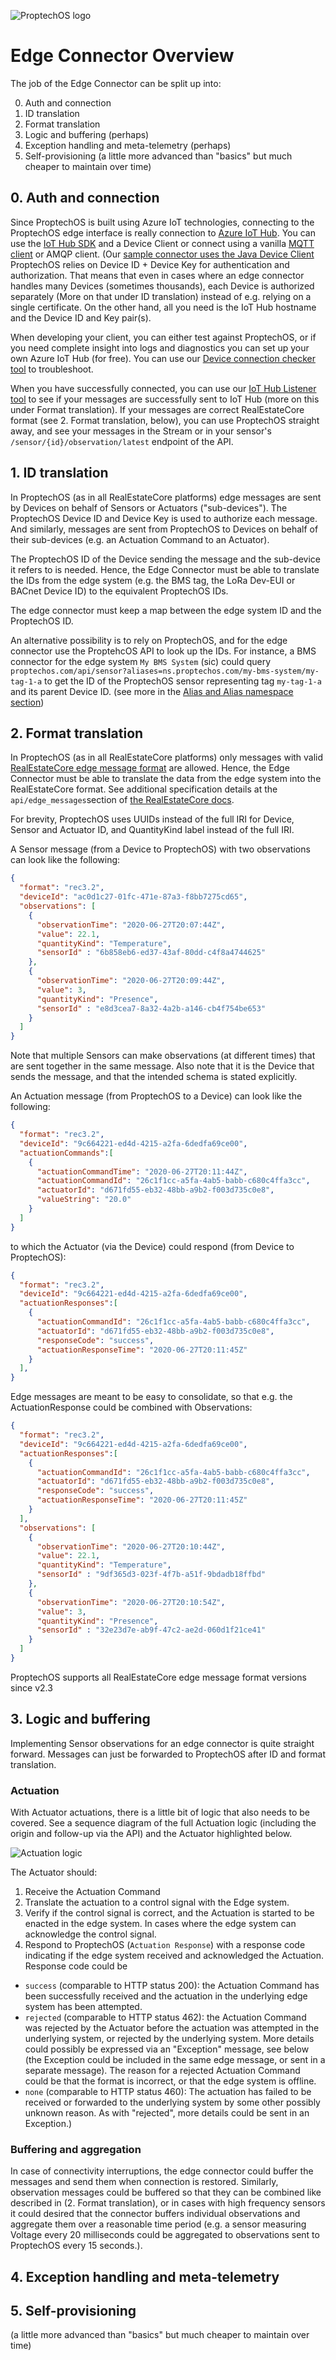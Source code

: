 ![ProptechOS logo](../../images/ProptechOS-logotype-ex.png)

# Edge Connector Overview
The job of the Edge Connector can be split up into:

0. Auth and connection
1. ID translation
2. Format translation
3. Logic and buffering (perhaps)
4. Exception handling and meta-telemetry (perhaps)
5. Self-provisioning (a little more advanced than "basics" but much cheaper to maintain over time)

## 0. Auth and connection
Since ProptechOS is built using Azure IoT technologies, connecting to the ProptechOS edge interface is really connection to [Azure IoT Hub](https://docs.microsoft.com/en-us/azure/iot-hub/). You can use the [IoT Hub SDK](https://github.com/Azure/azure-iot-sdks) and a Device Client or connect using a vanilla [MQTT client](https://mqtt.org/software/) or AMQP client. (Our [sample connector uses the Java Device Client](../examples)
ProptechOS relies on Device ID + Device Key for authentication and authorization. That means that even in cases where an edge connector handles many Devices (sometimes thousands), each Device is authorized separately (More on that under ID translation) instead of e.g. relying on a single certificate. On the other hand, all you need is the IoT Hub hostname and the Device ID and Key pair(s).

When developing your client, you can either test against ProptechOS, or if you need complete insight into logs and diagnostics you can set up your own Azure IoT Hub (for free). You can use our [Device connection checker tool](examples/ProptechOS-device-connection-checker) to troubleshoot.

When you have successfully connected, you can use our [IoT Hub Listener tool](examples/ProptechOS-iothub-listener) to see if your messages are successfully sent to IoT Hub (more on this under Format translation). If your messages are correct RealEstateCore format (see 2. Format translation, below), you can use ProptechOS straight away, and see your messages in the Stream or in your sensor's `/sensor/{id}/observation/latest` endpoint of the API.

## 1. ID translation
In ProptechOS (as in all RealEstateCore platforms) edge messages are sent by Devices on behalf of Sensors or Actuators ("sub-devices"). The ProptechOS Device ID and Device Key is used to authorize each message. And similarly, messages are sent from ProptechOS to Devices on behalf of their sub-devices (e.g. an Actuation Command to an Actuator).

The ProptechOS ID of the Device sending the message and the sub-device it refers to is needed. Hence, the Edge Connector must be able to translate the IDs from the edge system (e.g. the BMS tag, the LoRa Dev-EUI or BACnet Device ID) to the equivalent ProptechOS IDs.

The edge connector must keep a map between the edge system ID and the ProptechOS ID.

An alternative possibility is to rely on ProptechOS, and for the edge connector use the ProptehcOS API to look up the IDs. For instance, a BMS connector for the edge system `My BMS System` (sic) could query `proptechos.com/api/sensor?aliases=ns.proptechos.com/my-bms-system/my-tag-1-a` to get the ID of the ProptechOS sensor representing tag `my-tag-1-a` and its parent Device ID. (see more in the [Alias and Alias namespace section](../../ProptechOS-API/alias-alias-namespace))

## 2. Format translation
In ProptechOS (as in all RealEstateCore platforms) only messages with valid [RealEstateCore edge message format](https://github.com/RealEstateCore/rec/tree/master/api/edge_messages) are allowed. Hence, the Edge Connector must be able to translate the data from the edge system into the RealEstateCore format. See additional specification details at the `api/edge_messages`section of [the RealEstateCore docs](https://github.com/RealEstateCore/rec).

For brevity, ProptechOS uses UUIDs instead of the full IRI for Device, Sensor and Actuator ID, and QuantityKind label instead of the full IRI.

A Sensor message (from a Device to ProptechOS) with two observations can look like the following:
```json
{
  "format": "rec3.2",
  "deviceId": "ac0d1c27-01fc-471e-87a3-f8bb7275cd65",
  "observations": [
    {
      "observationTime": "2020-06-27T20:07:44Z",
      "value": 22.1,
      "quantityKind": "Temperature",
      "sensorId" : "6b858eb6-ed37-43af-80dd-c4f8a4744625"
    },
    {
      "observationTime": "2020-06-27T20:09:44Z",
      "value": 3,
      "quantityKind": "Presence",
      "sensorId" : "e8d3cea7-8a32-4a2b-a146-cb4f754be653"
    }
  ]
}
```
Note that multiple Sensors can make observations (at different times) that are sent together in the same message. Also note that it is the Device that sends the message, and that the intended schema is stated explicitly.

An Actuation message (from ProptechOS to a Device) can look like the following:
```json
{
  "format": "rec3.2",
  "deviceId": "9c664221-ed4d-4215-a2fa-6dedfa69ce00",
  "actuationCommands":[
    {
      "actuationCommandTime": "2020-06-27T20:11:44Z",
      "actuationCommandId": "26c1f1cc-a5fa-4ab5-babb-c680c4ffa3cc",
      "actuatorId": "d671fd55-eb32-48bb-a9b2-f003d735c0e8",
      "valueString": "20.0"
    }
  ]
}
```
to which the Actuator (via the Device) could respond (from Device to ProptechOS):
```json
{
  "format": "rec3.2",
  "deviceId": "9c664221-ed4d-4215-a2fa-6dedfa69ce00",
  "actuationResponses":[
    {
      "actuationCommandId": "26c1f1cc-a5fa-4ab5-babb-c680c4ffa3cc",
      "actuatorId": "d671fd55-eb32-48bb-a9b2-f003d735c0e8",
      "responseCode": "success",
      "actuationResponseTime": "2020-06-27T20:11:45Z"
    }
  ],
}
```

Edge messages are meant to be easy to consolidate, so that e.g. the ActuationResponse could be combined with Observations:
```json
{
  "format": "rec3.2",
  "deviceId": "9c664221-ed4d-4215-a2fa-6dedfa69ce00",
  "actuationResponses":[
    {
      "actuationCommandId": "26c1f1cc-a5fa-4ab5-babb-c680c4ffa3cc",
      "actuatorId": "d671fd55-eb32-48bb-a9b2-f003d735c0e8",
      "responseCode": "success",
      "actuationResponseTime": "2020-06-27T20:11:45Z"
    }
  ],
  "observations": [
    {
      "observationTime": "2020-06-27T20:10:44Z",
      "value": 22.1,
      "quantityKind": "Temperature",
      "sensorId" : "9df365d3-023f-4f7b-a51f-9bdadb18ffbd"
    },
    {
      "observationTime": "2020-06-27T20:10:54Z",
      "value": 3,
      "quantityKind": "Presence",
      "sensorId" : "32e23d7e-ab9f-47c2-ae2d-060d1f21ce41"
    }
  ]
}
```

ProptechOS supports all RealEstateCore edge message format versions since v2.3

## 3. Logic and buffering

Implementing Sensor observations for an edge connector is quite straight forward. Messages can just be forwarded to ProptechOS after ID and format translation.

### Actuation
With Actuator actuations, there is a little bit of logic that also needs to be covered. See a sequence diagram of the full Actuation logic (including the origin and follow-up via the API) and the Actuator highlighted below.

![Actuation logic](../images/ProptechOS-Actuation-Sequence-Diagram-highlighted.png)

The Actuator should:
1. Receive the Actuation Command
2. Translate the actuation to a control signal with the Edge system.
3. Verify if the control signal is correct, and the Actuation is started to be enacted in the edge system. In cases where the edge system can acknowledge the control signal.
4. Respond to ProptechOS (`Actuation Response`) with a response code indicating if the edge system received and acknowledged the Actuation. Response code could be
  * `success` (comparable to HTTP status 200): the Actuation Command has been successfully received and the actuation in the underlying edge system has been attempted.
  * `rejected` (comparable to HTTP status 462): the Actuation Command was rejected by the Actuator before the actuation was attempted in the underlying system, or rejected by the underlying system. More details could possibly be expressed via an "Exception" message, see below (the Exception could be included in the same edge message, or sent in a separate message). The reason for a rejected Actuation Command could be that the format is incorrect, or that the edge system is offline.
  * `none` (comparable to HTTP status 460): The actuation has failed to be received or forwarded to the underlying system by some other possibly unknown reason. As with "rejected", more details could be sent in an Exception.)

### Buffering and aggregation
In case of connectivity interruptions, the edge connector could buffer the messages and send them when connection is restored. Similarly, observation messages could be buffered so that they can be combined like described in (2. Format translation), or in cases with high frequency sensors it could desired that the connector buffers individual observations and aggregate them over a reasonable time period (e.g. a sensor measuring Voltage every 20 milliseconds could be aggregated to observations sent to ProptechOS every 15 seconds.).

## 4. Exception handling and meta-telemetry

## 5. Self-provisioning
(a little more advanced than "basics" but much cheaper to maintain over time)
